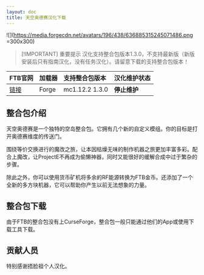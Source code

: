 ```yaml
---
layout: doc
title: 天空奥德赛汉化下载
---
```


![](https://media.forgecdn.net/avatars/196/438/636885315245071486.png =300x300)

> [!IMPORTANT] 重要提示
> 汉化支持整合包版本1.3.0，不支持最新版（新版安装后只有指南汉化，没有任务汉化）。请留意下载的支持整合包版本！

<DownloadLinks :methods="[
  { id: 'github', text: '下载汉化', icon: '/imgs/svg/github.svg', link: 'https://github.com/VM-Chinese-translate-group/FTB-Sky-Odyssey' },
  { id: 'gitee', text: 'FTB整合包下载工具', icon: '/imgs/svg/gitee.svg', link: 'https://gitee.com/flrscn/curse-the-beast/releases' },
  { id: 'curseforge', text: 'i18n自动汉化更新模组', icon: '/imgs/svg/curseforge.svg', link: 'https://www.curseforge.com/minecraft/mc-mods/i18nupdatemod/download/5841609' },
  { id: 'lazy', text: '懒汉下载', icon: '/imgs/logo/logo_64.png', link: 'https://github.com/VM-Chinese-translate-group/FTB-Sky-Odyssey' }
]" />

| FTB官网                                                           | 加载器 | 支持整合包版本 | 汉化维护状态 |
| :---------------------------------------------------------------- | :----- | :------------- | :----------- |
| [链接](https://www.feed-the-beast.com/modpacks/8-ftb-sky-odyssey) | Forge  | mc1.12.2 1.3.0 | **停止维护** |

## 整合包介绍

天空奥德赛是一个独特的空岛整合包。它拥有几个新的自定义模组。你的目标是打开奥德赛维度的传送门。

围绕等价交换进行的魔改之旅，让本因枯燥无味的制作机器之旅更加丰富多彩。配合上魔改，让ProjectE不再成为偷懒神器，同时又能很好的缓解合成中过于繁杂的步骤。

除此之外，你可以使用货币矿机将多余的RF能源转换为FTB金币。还添加了一个全新的多方块机器，它可以帮助你产生以前无法想象的力量。

## 整合包下载

由于FTB的整合包没有上CurseForge，整合包一般只能通过他们的App或使用下载工具下载。

## 贡献人员

特别感谢捂脸祖个人汉化。

<DocSupport />
